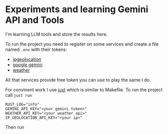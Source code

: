 # Experiments and learning Gemini API and Tools

I'm learning LLM tools and store the results here. 

To run the project you need to register on some services and create a file named `.env` with their tokens:
- [ipgeolocation](https://ipgeolocation.io/ip-location-api.html)
- [google gemini](https://gemini.google.com/app)
- [weather](https://www.weatherapi.com)

All that services provide free token you can use to play the same I do.

For convinent work I use [just](https://just.systems) which is similar to Makefile. To run the project call `just run`

```text
RUST_LOG="info"
GEMINI_API_KEY="<your gemini token>"
WEATHER_API_KEY="<your weather api>"
IP_GEOLOCATION_API_KEY="<your ip>"
```

Then run 